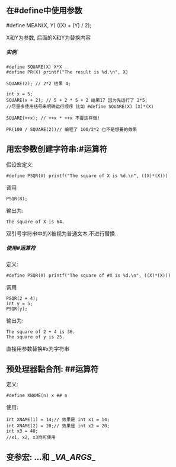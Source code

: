 ## 在\#define中使用参数

\#define MEAN(X, Y) ((X) + (Y) / 2);

X和Y为参数, 后面的X和Y为替换内容

##### 实例

```
#define SQUARE(X) X*X
#define PR(X) printf("The result is %d.\n", X)

SQUARE(2); // 2*2 结果 4;

int x = 5;
SQUARE(x + 2); // 5 + 2 * 5 + 2 结果17 因为先运行了 2*5;
//尽量多使用括号来明确运行顺序 比如 #define SQUARE(X) (X)*(X)

SQUARE(++x); // ++x * ++x 不要这样做!

PR(100 / SQUARE(2))// 编程了 100/2*2 也不是想要的效果
```



## 用宏参数创建字符串:\#运算符

假设宏定义:

```
#define PSQR(X) printf("The square of X is %d.\n", ((X)*(X)))
```

调用

```
PSQR(8);
```

输出为:

```
The square of X is 64.
```

双引号字符串中的X被视为普通文本.不进行替换.



##### 使用#运算符

定义:

```
#define PSQR(X) printf("The square of #X is %d.\n", ((X)*(X)))
```

调用

```
PSQR(2 + 4);
int y = 5;
PSQR(y);
```

输出为:

```
The square of 2 + 4 is 36.
The square of y is 25.
```

直接用参数替换#x为字符串



## 预处理器黏合剂: ##运算符

定义:

```
#define XNAME(n) x ## n
```

使用:

```
int XNAME(1) = 14;// 效果是 int x1 = 14;
int XNAME(2) = 20;// 效果是 int x2 = 20;
int x3 = 40;
//x1, x2, x3均可使用
```



## 变参宏: …和 \__VA_ARGS__

